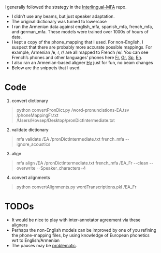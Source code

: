 I generally followed the strategy in the [Interlingual-MFA](https://github.com/jhdeov/interlingual-MFA) repo.

* I didn’t use any beams, but just speaker adaptation. 
*	The original dictionary was turned to lowercase
*	I ran the Armenian data against english_mfa, spanish_mfa, french_mfa, and german_mfa. These models were trained over 1000s of hours of data.
*	I kept a copy of the phone_mapping that I used. For non-English, I suspect that there are probably more accurate possible mappings. For example, Armenian /ʁ, ɾ, r/ are all mapped to French /ʁ/. You can see French’s phones and other languages’ phones here [Fr](https://mfa-models.readthedocs.io/en/latest/dictionary/French/French%20MFA%20dictionary%20v2_0_0a.html#french-mfa-dictionary-v2-0-0a), [Gr](https://mfa-models.readthedocs.io/en/latest/dictionary/German/German%20MFA%20dictionary%20v2_0_0a.html#german-mfa-dictionary-v2-0-0a), [Sp](https://mfa-models.readthedocs.io/en/latest/dictionary/Spanish/Spanish%20MFA%20dictionary%20v2_0_0a.html#spanish-mfa-dictionary-v2-0-0a), [En](https://mfa-models.readthedocs.io/en/latest/dictionary/English/English%20MFA%20dictionary%20v2_0_0a.html#english-mfa-dictionary-v2-0-0a).
*	I also ran an Armenian-based aligner [Hy](https://github.com/jhdeov/armenianMFA/) just for fun, no beam changes
*	Below are the snippets that I used. 

# Code

1) convert dictionary
> python convertPronDict.py /word-pronunciations-EA.tsv  /phoneMappingFr.txt /Users/Hovsep/Desktop/pronDictIntermediate.txt

2) validate dictionary
> mfa validate /EA /pronDictIntermediate.txt french_mfa --ignore_acoustics

3) align
> mfa align /EA  /pronDictIntermediate.txt  french_mfa /EA_Fr --clean --overwrite --Speaker_characters=4

4) convert alignments
> python convertAlignments.py wordTranscriptions.pkl  /EA_Fr

# TODOs
* It would be nice to play with inter-annotator agreement via these aligners
* Perhaps the non-English models can be improved by one of you refining the phone-mapping files, by using knowledge of European phonetics wrt to English/Armenian
* The pauses may be [problematic](https://montreal-forced-aligner.readthedocs.io/en/latest/user_guide/corpus_creation/training_dictionary.html#silence-probability-and-correction-factors).

